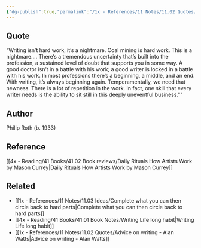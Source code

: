 ```yaml
---
{"dg-publish":true,"permalink":"/1x - References/11 Notes/11.02 Quotes/Writing isnt hard work its a nightmare - Philip Roth/","title":"Writing isnt hard work its a nightmare - Philip Roth","noteIcon":""}
---
```



## Quote
“Writing isn’t hard work, it’s a nightmare. Coal mining is hard work. This is a nightmare.… There’s a tremendous uncertainty that’s built into the profession, a sustained level of doubt that supports you in some way. A good doctor isn’t in a battle with his work; a good writer is locked in a battle with his work. In most professions there’s a beginning, a middle, and an end. With writing, it’s always beginning again. Temperamentally, we need that newness. There is a lot of repetition in the work. In fact, one skill that every writer needs is the ability to sit still in this deeply uneventful business.""

## Author
Philip Roth (b. 1933)

## Reference
[[4x - Reading/41 Books/41.02 Book reviews/Daily Rituals How Artists Work by Mason Currey\|Daily Rituals How Artists Work by Mason Currey]]

## Related
- [[1x - References/11 Notes/11.03 Ideas/Complete what you can then circle back to hard parts\|Complete what you can then circle back to hard parts]]
- [[4x - Reading/41 Books/41.01 Book Notes/Writing Life long habit\|Writing Life long habit]]
- [[1x - References/11 Notes/11.02 Quotes/Advice on writing - Alan Watts\|Advice on writing - Alan Watts]]
